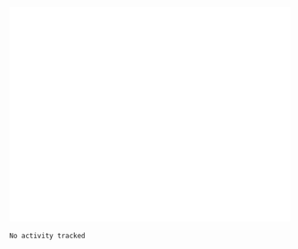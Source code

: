 <p align="center"> <img src="https://github.com/tetra-fox/tetra-fox/blob/master/github-metrics.svg"></img> </p>
<!--START_SECTION:waka-->

```text
No activity tracked
```

<!--END_SECTION:waka-->
